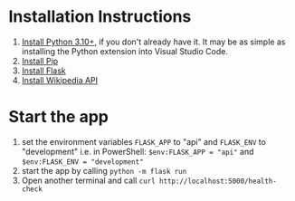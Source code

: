 # Installation Instructions

1. [Install Python 3.10+](https://www.python.org/downloads/release/python-3104/), if you don't already have it. It may be as simple as installing the Python extension into Visual Studio Code. 
2. [Install Pip](https://packaging.python.org/en/latest/tutorials/installing-packages/)
3. [Install Flask](https://pypi.org/project/Flask/#description)
4. [Install Wikipedia API](https://pypi.org/project/Wikipedia-API/)


# Start the app

1. set the environment variables `FLASK_APP` to "api" and `FLASK_ENV` to "development"
    i.e. in PowerShell: `$env:FLASK_APP = "api"` and `$env:FLASK_ENV = "development"`
2. start the app by calling `python -m flask run`
3. Open another terminal and call `curl http://localhost:5000/health-check`
